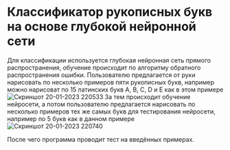 # Классификатор рукописных букв на основе глубокой нейронной сети
Для классификации используется глубокая нейронная сеть прямого распространения, обучение происходит по алгоритму обратного распространения ошибки.
Пользователю предлагается от руки нарисовать по несколько примеров пяти рукописных букв, например можно нарисоват
по 15 латинских букв A, B, C, D и E как в этом примере
![Скриншот 20-01-2023 220533](https://user-images.githubusercontent.com/71639489/213763573-a3d8daaf-43d0-4ac2-a1bd-ee7c055c5663.jpg)
За тем происходит обучение нейросети, а потом пользователю предлагается нарисовать по несколько примеров тех же самых букв для
тестирования нейросети, например по 5 букв как в данном примере
![Скриншот 20-01-2023 220740](https://user-images.githubusercontent.com/71639489/213764046-a801f291-993a-460c-bebf-a9740288e635.jpg)

После чего программа проводит тест на введённых примерах.
